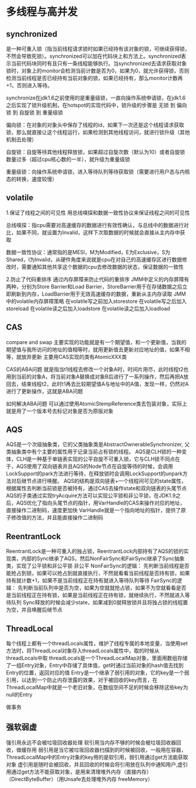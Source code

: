 # 多线程与高并发

## synchronized

是一种可重入锁（指当前线程请求锁时如果已经持有该对象的锁，可继续获得锁，不然会导致死锁）。synchronized可以加在代码块上和方法上。synchronized表示当前代码块同时有且只有一条线程能够执行。当synchronized去请求获取对象锁时，对象上的monitor会检测当前计数是否为0，如果为0，就允许获得锁，否则检测当前线程是否已经持有当前对象的锁，如果已经持有，那么monitor计数再+1，否则进入等待。

synchronize在jdk1.6之前使用的是重量级锁，一直向操作系统申请锁，在jdk1.6之后实现了锁升级机制，在hotspot的实现代码中，锁升级的步骤是 无锁 到 偏向锁 到 自旋锁 到 重量级锁

偏向锁：在对象的对象头中保存了线程的id，如果下一次还是这个线程请求获取锁，那么就直接让这个线程运行，如果检测到其他线程访问，就进行锁升级（其他机制去处理）

自旋锁：自旋等待其他线程释放锁，如果超过自旋次数（默认为10）或者自旋锁数量过多（超过cpu核心数的一半），就升级为重量级锁

重量级锁：向操作系统申请锁，进入等待队列等待获取锁（需要进行用户态与内核态的转换，速度较慢）

## volatile

1.保证了线程之间的可见性
用总线嗅探和数据一致性协议来保证线程之间的可见性

总线嗅探：指cpu需要对高速缓存的数据进行有效性确认，与总线中的数据进行对比，如果不同，就设置为Invalid，这样下次取数据的时候就会直接从主内存中获取

数据一致性协议：通常指的是MESI，M为Modified，E为Exclusive，S为Shared，I为Invalid，从硬件角度来说就是cpu在对自己的高速缓存区进行数据修改时，需要通知其他共享这个数据的cpu去修改数据的状态，保证数据的一致性

2.防止了代码重排序
通过内存屏障来防止代码的重排序
JMM中定义的内存屏障有两种，分别为Store Barrier和Load Barrier，StoreBarrier用于在存储数据之后立即刷新到内存，LoadBarrier用于无效高速缓存的数据，重新从主内存读取
JMM中的volatile内存屏障策略
在volatile写之前加入storestore
在volatile写之后加入storeload
在volatile读之后加入loadstore
在volatile读之后加入loadload

## CAS
compare and swap
主要实现的功能就是有一个期望值，和一个更新值，当我的期望值与我所访问的地址的值相等时，就用更新值去更新对应地址的值，如果不相等，就放弃更新
主要用CAS实现的类有AtomicXXX类

CAS的ABA问题
就是指当t1线程去修改一个对象A时，时间片用尽，此时线程t2也用到当前的对象A，将当前对象A替换成对象B后进行了一系列操作，然后再把A放回去，结束线程t2，此时t1再去比较期望值A与地址中的A值，发现一样，仍然对A进行了更新操作，这就是ABA问题

如何解决ABA问题
可以通过使用AtomicStempReference类去包装对象，实际上就是用了一个版本号去标记对象是否为原版对象

## AQS
AQS是一个次级抽象类，它的父类抽象类是AbstractOwnerableSynchronizer, 父类抽象类中有个主要的属性用于记录当前占有锁的线程。
AQS是CLH锁的一种变体，CLH是一种基于单链表实现的公平自旋不可重入锁，它与CLH锁不同点在于，AQS使用了双向链表并且AQS的Node节点在自旋等待的时候，会调用LockSupport的park方法进行等待，在释放锁时会调用LockSupport的unpark方法对后继节点进行唤醒。
AQS的结构是双向链表+一个线程间可见的state属性，根据属性去判断当前锁是否被持有，通过CAS去操作state和双向链表的头尾节点
AQS的子类通过实现tryAcquire方法可以实现公平锁和非公平锁，在JDK1.9之后，AQS优化了指向头尾节点的指针，用VarHandle的CAS来操作对应的地址，直接操作二进制码，速度更加快
VarHandle就是一个指向地址的指针，提供了原子修改值的方法，并且能直接操作二进制码

## ReentrantLock
ReentrantLock是一种可重入的独占锁，ReentrantLock内部持有了AQS的锁的实现类，内部的Sync继承了AQS，然后NonFairSync和FairSync继承了Sync抽象类，实现了公平锁和非公平锁
非公平
NonFairSync的逻辑：
先判断当前线程是否能抢占到锁，如果可以抢占到就直接执行，不然就看看当前线程是否持有锁，如果持有就计数+1，如果不是当前线程正在持有就进入等待队列等待
FairSync的逻辑：
先判断当前队列中是否为空，如果为空就就抢占锁，如果不为空就看看是否是当前线程正在持有锁，如果是当前线程正在持有锁，就继续执行，不然就进入等待队列
Sync释放的时候会减少state，如果减到0就释放锁并且将独占锁的线程置为空，并且唤醒后继节点

## ThreadLocal
每个线程上都有一个threadLocals属性，维护了线程专属的本地变量，当使用set方法时，将ThreadLocal对象存入threadLocals属性中，取的时候从threadLocals中取
threadLocals是一个ThreadLocalMap对象，里面用数组存储了一组Entry对象，Entry中存储了具体值，get时通过当前对象的hash值去找到Entry的位置，返回对应的值
Entry是一个继承了弱引用的对象，它的key是一个弱引用，以达到一个防止内存泄露的效果，对于被回收的key而言，在ThreadLocalMap中就是一个老旧对象，在数组空间不足的时候会移除这些key为null的Entry

做事务

## 强软弱虚
强引用永远不会被垃圾回收器处理
软引用当内存不够的时候会被垃圾回收器回收，做缓存用
弱引用是当它被垃圾回收器扫描到的时候被回收，一般用在容器，ThreadLocalMap中的Entry对象的key用的是软引用，弱引用通过get方法能获取对象
虚引用是随时会被回收，并且回收的时候会将引用放在队列中通知用户,虚引用通过get方法不能获取对象，是用来清理堆外内存（直接内存）（DirectByteBuffer）（用Unsafe去处理堆外内存 freeMemory）